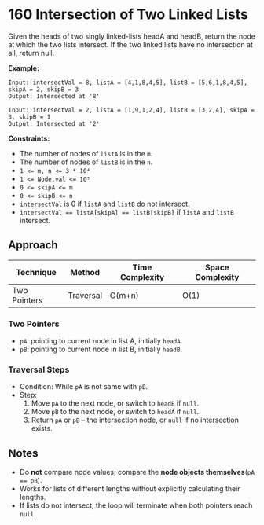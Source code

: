 # 160 Intersection of Two Linked Lists

Given the heads of two singly linked-lists headA and headB, return the node at which the two lists intersect. If the two linked lists have no intersection at all, return null.

**Example:**

```
Input: intersectVal = 8, listA = [4,1,8,4,5], listB = [5,6,1,8,4,5], skipA = 2, skipB = 3
Output: Intersected at '8'
```

```
Input: intersectVal = 2, listA = [1,9,1,2,4], listB = [3,2,4], skipA = 3, skipB = 1
Output: Intersected at '2'
```

**Constraints:**

- The number of nodes of `listA` is in the `m`.
- The number of nodes of `listB` is in the `n`.
- `1 <= m, n <= 3 * 10⁴`
- `1 <= Node.val <= 10⁵`
- `0 <= skipA <= m`
- `0 <= skipB <= n`
- `intersectVal` is 0 if `listA` and `listB` do not intersect.
- `intersectVal == listA[skipA] == listB[skipB]` if `listA` and `listB` intersect.

## Approach

| Technique    | Method    | Time Complexity | Space Complexity |
| ------------ | --------- | --------------- | ---------------- |
| Two Pointers | Traversal | O(m+n)          | O(1)             |

### Two Pointers

- `pA`: pointing to current node in list A, initially `headA`.
- `pB`: pointing to current node in list B, initially `headB`.

### Traversal Steps

- Condition: While `pA` is not same with `pB`.
- Step:
  1. Move `pA` to the next node, or switch to `headB` if `null`.
  2. Move `pB` to the next node, or switch to `headA` if `null`.
  3. Return `pA` or `pB` – the intersection node, or `null` if no intersection exists.

## Notes

- Do **not** compare node values; compare the **node objects themselves**(`pA == pB`).
- Works for lists of different lengths without explicitly calculating their lengths.
- If lists do not intersect, the loop will terminate when both pointers reach `null`.
